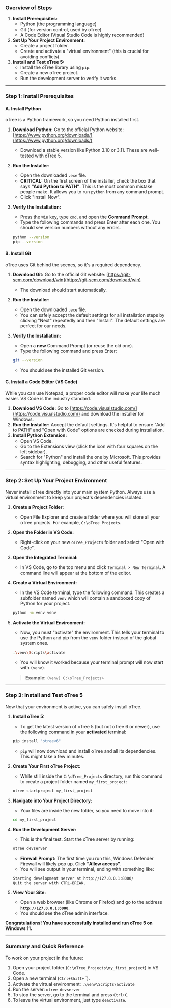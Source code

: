 ### **Overview of Steps**

1.  **Install Prerequisites:**
    *   Python (the programming language)
    *   Git (for version control, used by oTree)
    *   A Code Editor (Visual Studio Code is highly recommended)
2.  **Set Up Your Project Environment:**
    *   Create a project folder.
    *   Create and activate a "virtual environment" (this is crucial for avoiding conflicts).
3.  **Install and Test oTree 5:**
    *   Install the oTree library using `pip`.
    *   Create a new oTree project.
    *   Run the development server to verify it works.

---

### **Step 1: Install Prerequisites**

#### **A. Install Python**

oTree is a Python framework, so you need Python installed first.

1.  **Download Python:** Go to the official Python website: [https://www.python.org/downloads/](https://www.python.org/downloads/)
    *   Download a stable version like Python 3.10 or 3.11. These are well-tested with oTree 5.

2.  **Run the Installer:**
    *   Open the downloaded `.exe` file.
    *   **CRITICAL:** On the first screen of the installer, check the box that says **"Add Python to PATH"**. This is the most common mistake people make. It allows you to run `python` from any command prompt.
    *   Click "Install Now".

    

3.  **Verify the Installation:**
    *   Press the `Win` key, type `cmd`, and open the **Command Prompt**.
    *   Type the following commands and press Enter after each one. You should see version numbers without any errors.
      ```bash
      python --version
      pip --version
      ```

#### **B. Install Git**

oTree uses Git behind the scenes, so it's a required dependency.

1.  **Download Git:** Go to the official Git website: [https://git-scm.com/download/win](https://git-scm.com/download/win)
    *   The download should start automatically.

2.  **Run the Installer:**
    *   Open the downloaded `.exe` file.
    *   You can safely accept the default settings for all installation steps by clicking "Next" repeatedly and then "Install". The default settings are perfect for our needs.

3.  **Verify the Installation:**
    *   Open a **new** Command Prompt (or reuse the old one).
    *   Type the following command and press Enter:
      ```bash
      git --version
      ```
    *   You should see the installed Git version.

#### **C. Install a Code Editor (VS Code)**

While you can use Notepad, a proper code editor will make your life much easier. VS Code is the industry standard.

1.  **Download VS Code:** Go to [https://code.visualstudio.com/](https://code.visualstudio.com/) and download the installer for Windows.
2.  **Run the Installer:** Accept the default settings. It's helpful to ensure "Add to PATH" and "Open with Code" options are checked during installation.
3.  **Install Python Extension:**
    *   Open VS Code.
    *   Go to the Extensions view (click the icon with four squares on the left sidebar).
    *   Search for "Python" and install the one by Microsoft. This provides syntax highlighting, debugging, and other useful features.

---

### **Step 2: Set Up Your Project Environment**

Never install oTree directly into your main system Python. Always use a virtual environment to keep your project's dependencies isolated.

1.  **Create a Project Folder:**
    *   Open File Explorer and create a folder where you will store all your oTree projects. For example, `C:\oTree_Projects`.

2.  **Open the Folder in VS Code:**
    *   Right-click on your new `oTree_Projects` folder and select "Open with Code".

3.  **Open the Integrated Terminal:**
    *   In VS Code, go to the top menu and click `Terminal > New Terminal`. A command line will appear at the bottom of the editor.

4.  **Create a Virtual Environment:**
    *   In the VS Code terminal, type the following command. This creates a subfolder named `venv` which will contain a sandboxed copy of Python for your project.
      ```bash
      python -m venv venv
      ```

5.  **Activate the Virtual Environment:**
    *   Now, you must "activate" the environment. This tells your terminal to use the Python and pip from the `venv` folder instead of the global system ones.
      ```bash
      .\venv\Scripts\activate
      ```
    *   You will know it worked because your terminal prompt will now start with `(venv)`.
      > **Example:** `(venv) C:\oTree_Projects>`

---

### **Step 3: Install and Test oTree 5**

Now that your environment is active, you can safely install oTree.

1.  **Install oTree 5:**
    *   To get the latest version of oTree 5 (but not oTree 6 or newer), use the following command in your **activated** terminal:
      ```bash
      pip install "otree<6"
      ```
    *   `pip` will now download and install oTree and all its dependencies. This might take a few minutes.

2.  **Create Your First oTree Project:**
    *   While still inside the `C:\oTree_Projects` directory, run this command to create a project folder named `my_first_project`:
      ```bash
      otree startproject my_first_project
      ```

3.  **Navigate into Your Project Directory:**
    *   Your files are inside the new folder, so you need to move into it:
      ```bash
      cd my_first_project
      ```

4.  **Run the Development Server:**
    *   This is the final test. Start the oTree server by running:
      ```bash
      otree devserver
      ```
    *   **Firewall Prompt:** The first time you run this, Windows Defender Firewall will likely pop up. Click **"Allow access"**.
    *   You will see output in your terminal, ending with something like:
      ```
      Starting development server at http://127.0.0.1:8000/
      Quit the server with CTRL-BREAK.
      ```

5.  **View Your Site:**
    *   Open a web browser (like Chrome or Firefox) and go to the address **`http://127.0.0.1:8000`**.
    *   You should see the oTree admin interface.

**Congratulations! You have successfully installed and run oTree 5 on Windows 11.**

---

### **Summary and Quick Reference**

To work on your project in the future:

1.  Open your project folder (`C:\oTree_Projects\my_first_project`) in VS Code.
2.  Open a new terminal (`Ctrl+Shift+` `).
3.  Activate the virtual environment: `.\venv\Scripts\activate`
4.  Run the server: `otree devserver`
5.  To stop the server, go to the terminal and press `Ctrl+C`.
6.  To leave the virtual environment, just type `deactivate`.

